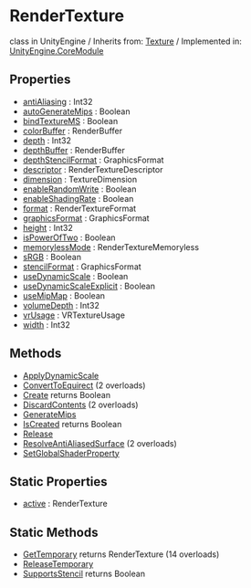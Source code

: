 # RenderTexture
class in UnityEngine
 / Inherits from: <a href="https://docs.unity3d.com/6000.2/Documentation/ScriptReference/Texture.html">Texture</a> / Implemented in: <a href="https://docs.unity3d.com/6000.2/Documentation/ScriptReference/UnityEngine.CoreModule.html">UnityEngine.CoreModule</a>

## Properties
- <a href="https://docs.unity3d.com/6000.2/Documentation/ScriptReference/RenderTexture-antiAliasing.html">antiAliasing</a> : Int32
- <a href="https://docs.unity3d.com/6000.2/Documentation/ScriptReference/RenderTexture-autoGenerateMips.html">autoGenerateMips</a> : Boolean
- <a href="https://docs.unity3d.com/6000.2/Documentation/ScriptReference/RenderTexture-bindTextureMS.html">bindTextureMS</a> : Boolean
- <a href="https://docs.unity3d.com/6000.2/Documentation/ScriptReference/RenderTexture-colorBuffer.html">colorBuffer</a> : RenderBuffer
- <a href="https://docs.unity3d.com/6000.2/Documentation/ScriptReference/RenderTexture-depth.html">depth</a> : Int32
- <a href="https://docs.unity3d.com/6000.2/Documentation/ScriptReference/RenderTexture-depthBuffer.html">depthBuffer</a> : RenderBuffer
- <a href="https://docs.unity3d.com/6000.2/Documentation/ScriptReference/RenderTexture-depthStencilFormat.html">depthStencilFormat</a> : GraphicsFormat
- <a href="https://docs.unity3d.com/6000.2/Documentation/ScriptReference/RenderTexture-descriptor.html">descriptor</a> : RenderTextureDescriptor
- <a href="https://docs.unity3d.com/6000.2/Documentation/ScriptReference/RenderTexture-dimension.html">dimension</a> : TextureDimension
- <a href="https://docs.unity3d.com/6000.2/Documentation/ScriptReference/RenderTexture-enableRandomWrite.html">enableRandomWrite</a> : Boolean
- <a href="https://docs.unity3d.com/6000.2/Documentation/ScriptReference/RenderTexture-enableShadingRate.html">enableShadingRate</a> : Boolean
- <a href="https://docs.unity3d.com/6000.2/Documentation/ScriptReference/RenderTexture-format.html">format</a> : RenderTextureFormat
- <a href="https://docs.unity3d.com/6000.2/Documentation/ScriptReference/RenderTexture-graphicsFormat.html">graphicsFormat</a> : GraphicsFormat
- <a href="https://docs.unity3d.com/6000.2/Documentation/ScriptReference/RenderTexture-height.html">height</a> : Int32
- <a href="https://docs.unity3d.com/6000.2/Documentation/ScriptReference/RenderTexture-isPowerOfTwo.html">isPowerOfTwo</a> : Boolean
- <a href="https://docs.unity3d.com/6000.2/Documentation/ScriptReference/RenderTexture-memorylessMode.html">memorylessMode</a> : RenderTextureMemoryless
- <a href="https://docs.unity3d.com/6000.2/Documentation/ScriptReference/RenderTexture-sRGB.html">sRGB</a> : Boolean
- <a href="https://docs.unity3d.com/6000.2/Documentation/ScriptReference/RenderTexture-stencilFormat.html">stencilFormat</a> : GraphicsFormat
- <a href="https://docs.unity3d.com/6000.2/Documentation/ScriptReference/RenderTexture-useDynamicScale.html">useDynamicScale</a> : Boolean
- <a href="https://docs.unity3d.com/6000.2/Documentation/ScriptReference/RenderTexture-useDynamicScaleExplicit.html">useDynamicScaleExplicit</a> : Boolean
- <a href="https://docs.unity3d.com/6000.2/Documentation/ScriptReference/RenderTexture-useMipMap.html">useMipMap</a> : Boolean
- <a href="https://docs.unity3d.com/6000.2/Documentation/ScriptReference/RenderTexture-volumeDepth.html">volumeDepth</a> : Int32
- <a href="https://docs.unity3d.com/6000.2/Documentation/ScriptReference/RenderTexture-vrUsage.html">vrUsage</a> : VRTextureUsage
- <a href="https://docs.unity3d.com/6000.2/Documentation/ScriptReference/RenderTexture-width.html">width</a> : Int32

## Methods
- <a href="https://docs.unity3d.com/6000.2/Documentation/ScriptReference/RenderTexture.ApplyDynamicScale.html">ApplyDynamicScale</a>
- <a href="https://docs.unity3d.com/6000.2/Documentation/ScriptReference/RenderTexture.ConvertToEquirect.html">ConvertToEquirect</a> (2 overloads)
- <a href="https://docs.unity3d.com/6000.2/Documentation/ScriptReference/RenderTexture.Create.html">Create</a> returns Boolean
- <a href="https://docs.unity3d.com/6000.2/Documentation/ScriptReference/RenderTexture.DiscardContents.html">DiscardContents</a> (2 overloads)
- <a href="https://docs.unity3d.com/6000.2/Documentation/ScriptReference/RenderTexture.GenerateMips.html">GenerateMips</a>
- <a href="https://docs.unity3d.com/6000.2/Documentation/ScriptReference/RenderTexture.IsCreated.html">IsCreated</a> returns Boolean
- <a href="https://docs.unity3d.com/6000.2/Documentation/ScriptReference/RenderTexture.Release.html">Release</a>
- <a href="https://docs.unity3d.com/6000.2/Documentation/ScriptReference/RenderTexture.ResolveAntiAliasedSurface.html">ResolveAntiAliasedSurface</a> (2 overloads)
- <a href="https://docs.unity3d.com/6000.2/Documentation/ScriptReference/RenderTexture.SetGlobalShaderProperty.html">SetGlobalShaderProperty</a>

## Static Properties
- <a href="https://docs.unity3d.com/6000.2/Documentation/ScriptReference/RenderTexture-active.html">active</a> : RenderTexture

## Static Methods
- <a href="https://docs.unity3d.com/6000.2/Documentation/ScriptReference/RenderTexture.GetTemporary.html">GetTemporary</a> returns RenderTexture (14 overloads)
- <a href="https://docs.unity3d.com/6000.2/Documentation/ScriptReference/RenderTexture.ReleaseTemporary.html">ReleaseTemporary</a>
- <a href="https://docs.unity3d.com/6000.2/Documentation/ScriptReference/RenderTexture.SupportsStencil.html">SupportsStencil</a> returns Boolean
